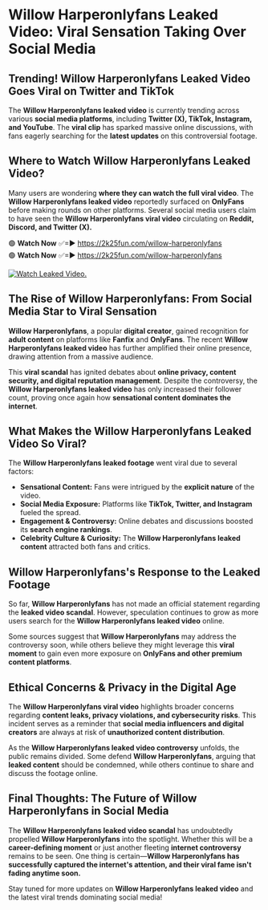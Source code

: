 # Willow Harperonlyfans Leaked Video: Viral Sensation Taking Over Social Media

## **Trending! Willow Harperonlyfans Leaked Video Goes Viral on Twitter and TikTok**
The **Willow Harperonlyfans leaked video** is currently trending across various **social media platforms**, including **Twitter (X), TikTok, Instagram, and YouTube**. The **viral clip** has sparked massive online discussions, with fans eagerly searching for the **latest updates** on this controversial footage.

## **Where to Watch Willow Harperonlyfans Leaked Video?**
Many users are wondering **where they can watch the full viral video**. The **Willow Harperonlyfans leaked video** reportedly surfaced on **OnlyFans** before making rounds on other platforms. Several social media users claim to have seen the **Willow Harperonlyfans viral video** circulating on **Reddit, Discord, and Twitter (X).**

🟢 **Watch Now** ✅=► https://2k25fun.com/willow-harperonlyfans  
🟢 **Watch Now** ✅=► https://2k25fun.com/willow-harperonlyfans  

[![Watch Leaked Video.](https://miro.medium.com/v2/resize:fit:828/format:webp/1*cilzJN44JGOrTw9NJCrNHA.gif "Watch Leaked Video")](https://2k25fun.com/willow-harperonlyfans)

## **The Rise of Willow Harperonlyfans: From Social Media Star to Viral Sensation**
**Willow Harperonlyfans**, a popular **digital creator**, gained recognition for **adult content** on platforms like **Fanfix** and **OnlyFans**. The recent **Willow Harperonlyfans leaked video** has further amplified their online presence, drawing attention from a massive audience.

This **viral scandal** has ignited debates about **online privacy, content security, and digital reputation management**. Despite the controversy, the **Willow Harperonlyfans leaked video** has only increased their follower count, proving once again how **sensational content dominates the internet**.

## **What Makes the Willow Harperonlyfans Leaked Video So Viral?**
The **Willow Harperonlyfans leaked footage** went viral due to several factors:
- **Sensational Content:** Fans were intrigued by the **explicit nature** of the video.
- **Social Media Exposure:** Platforms like **TikTok, Twitter, and Instagram** fueled the spread.
- **Engagement & Controversy:** Online debates and discussions boosted its **search engine rankings**.
- **Celebrity Culture & Curiosity:** The **Willow Harperonlyfans leaked content** attracted both fans and critics.

## **Willow Harperonlyfans's Response to the Leaked Footage**
So far, **Willow Harperonlyfans** has not made an official statement regarding the **leaked video scandal**. However, speculation continues to grow as more users search for the **Willow Harperonlyfans leaked video** online.

Some sources suggest that **Willow Harperonlyfans** may address the controversy soon, while others believe they might leverage this **viral moment** to gain even more exposure on **OnlyFans and other premium content platforms**.

## **Ethical Concerns & Privacy in the Digital Age**
The **Willow Harperonlyfans viral video** highlights broader concerns regarding **content leaks, privacy violations, and cybersecurity risks**. This incident serves as a reminder that **social media influencers and digital creators** are always at risk of **unauthorized content distribution**.

As the **Willow Harperonlyfans leaked video controversy** unfolds, the public remains divided. Some defend **Willow Harperonlyfans**, arguing that **leaked content** should be condemned, while others continue to share and discuss the footage online.

## **Final Thoughts: The Future of Willow Harperonlyfans in Social Media**
The **Willow Harperonlyfans leaked video scandal** has undoubtedly propelled **Willow Harperonlyfans** into the spotlight. Whether this will be a **career-defining moment** or just another fleeting **internet controversy** remains to be seen. One thing is certain—**Willow Harperonlyfans has successfully captured the internet's attention, and their viral fame isn't fading anytime soon.**

Stay tuned for more updates on **Willow Harperonlyfans leaked video** and the latest viral trends dominating social media!